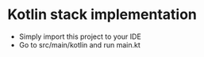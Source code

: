 # Kotlin stack implementation
- Simply import this project to your IDE
- Go to src/main/kotlin and run main.kt
